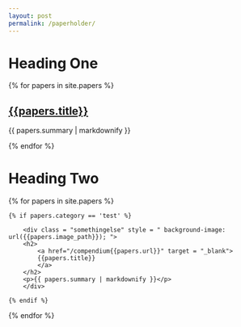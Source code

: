 ```yaml
---
layout: post
permalink: /paperholder/
---
```


<h1>Heading One</h1>
<div class = "something">
{% for papers in site.papers %}  
  <div class = "somethingelse" style = " background-image: url({{papers.image_path}}); ">
  <h2>
    <a href="/compendium{{papers.url}}" target = "_blank">
      {{papers.title}} 
    </a>
  </h2>
  <p>{{ papers.summary | markdownify }}</p>
  </div>
{% endfor %}
</div>

<h1>Heading Two</h1>
<div class = "something">
{% for papers in site.papers %}
    
    {% if papers.category == 'test' %}
        
        <div class = "somethingelse" style = " background-image: url({{papers.image_path}}); ">
        <h2>
            <a href="/compendium{{papers.url}}" target = "_blank">
            {{papers.title}} 
            </a>
        </h2>
        <p>{{ papers.summary | markdownify }}</p>
        </div>
  
    {% endif %}
  
{% endfor %}
</div>